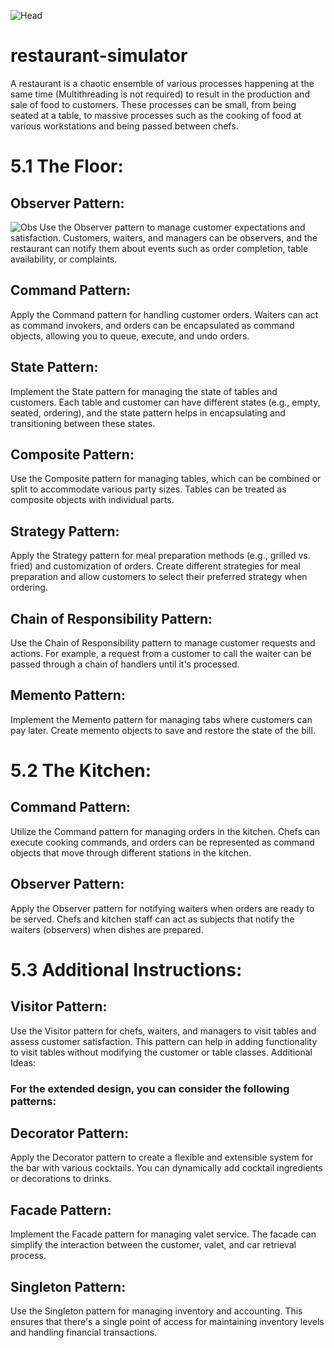 ![Head](https://github.com/Motaung80/restaurant-simulator/assets/86393854/06a88a85-5435-465f-9d93-976b6f3c631f)

# restaurant-simulator
A restaurant is a chaotic ensemble of various processes happening at the same time (Multithreading is not required) to result in the production and sale of food to customers. These processes can be small, from being seated at a table, to massive processes such as the cooking of food at various workstations and being passed between chefs.

# 5.1 The Floor:
## Observer Pattern:
![Obs](https://github.com/Motaung80/restaurant-simulator/assets/86393854/20c768f8-e5d8-4ba9-9515-9cd686ffd498)
Use the Observer pattern to manage customer expectations and satisfaction. Customers, waiters, and managers can be observers, and the restaurant can notify them about events such as order completion, table availability, or complaints.

## Command Pattern:
Apply the Command pattern for handling customer orders. Waiters can act as command invokers, and orders can be encapsulated as command objects, allowing you to queue, execute, and undo orders.

## State Pattern:
Implement the State pattern for managing the state of tables and customers. Each table and customer can have different states (e.g., empty, seated, ordering), and the state pattern helps in encapsulating and transitioning between these states.

## Composite Pattern:
Use the Composite pattern for managing tables, which can be combined or split to accommodate various party sizes. Tables can be treated as composite objects with individual parts.

## Strategy Pattern:
Apply the Strategy pattern for meal preparation methods (e.g., grilled vs. fried) and customization of orders. Create different strategies for meal preparation and allow customers to select their preferred strategy when ordering.

## Chain of Responsibility Pattern:
Use the Chain of Responsibility pattern to manage customer requests and actions. For example, a request from a customer to call the waiter can be passed through a chain of handlers until it's processed.

## Memento Pattern:
Implement the Memento pattern for managing tabs where customers can pay later. Create memento objects to save and restore the state of the bill.

# 5.2 The Kitchen:
## Command Pattern:
Utilize the Command pattern for managing orders in the kitchen. Chefs can execute cooking commands, and orders can be represented as command objects that move through different stations in the kitchen.

## Observer Pattern:
Apply the Observer pattern for notifying waiters when orders are ready to be served. Chefs and kitchen staff can act as subjects that notify the waiters (observers) when dishes are prepared.

# 5.3 Additional Instructions:
## Visitor Pattern:
Use the Visitor pattern for chefs, waiters, and managers to visit tables and assess customer satisfaction. This pattern can help in adding functionality to visit tables without modifying the customer or table classes.
Additional Ideas:

### For the extended design, you can consider the following patterns:
## Decorator Pattern:
Apply the Decorator pattern to create a flexible and extensible system for the bar with various cocktails. You can dynamically add cocktail ingredients or decorations to drinks.

## Facade Pattern:
Implement the Facade pattern for managing valet service. The facade can simplify the interaction between the customer, valet, and car retrieval process.

## Singleton Pattern:
Use the Singleton pattern for managing inventory and accounting. This ensures that there's a single point of access for maintaining inventory levels and handling financial transactions.

